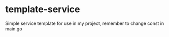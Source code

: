 # template-service

Simple service template for use in my project, remember to change const in main.go

